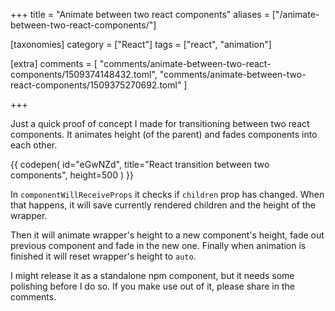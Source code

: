 +++
title = "Animate between two react components"
aliases = ["/animate-between-two-react-components/"]

[taxonomies]
category = ["React"]
tags = ["react", "animation"]

[extra]
comments = [
  "comments/animate-between-two-react-components/1509374148432.toml",
  "comments/animate-between-two-react-components/1509375270692.toml"
]

+++

Just a quick proof of concept I made for transitioning between two react components.
It animates height (of the parent) and fades components into each other.

{{ codepen(
  id="eGwNZd",
  title="React transition between two components",
  height=500
) }}

In `componentWillReceiveProps` it checks if `children` prop has changed.
When that happens, it will save currently rendered children and the height of the wrapper.

Then it will animate wrapper's height to a new component's height,
fade out previous component and fade in the new one.
Finally when animation is finished it will reset wrapper's height to `auto`.

I might release it as a standalone npm component, but it needs some polishing before I do so.
If you make use out of it, please share in the comments.
